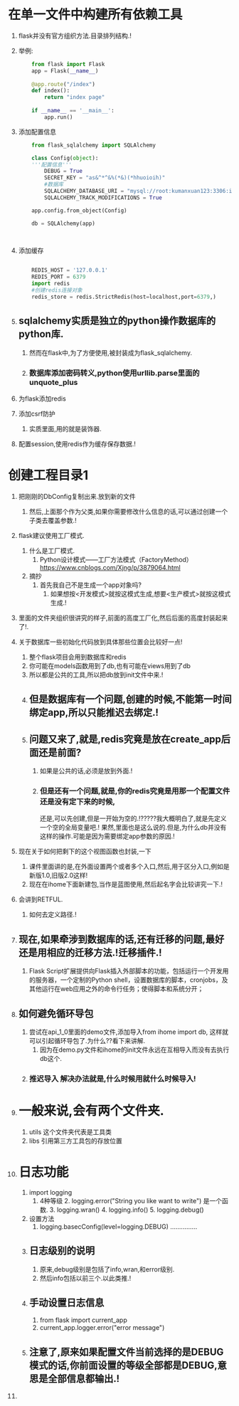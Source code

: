 # 在单一文件中构建所有依赖工具

1. flask并没有官方组织方法.目录排列结构.!
2. 举例:
    ```python
        from flask import Flask
        app = Flask(__name__)
        
        @app.route("/index")
        def index():
            return "index page"
        
        if __name__ == '__main__':
            app.run()
    ```
3. 添加配置信息
    ```python
        from flask_sqlalchemy import SQLAlchemy

        class Config(object):
        '''配置信息'''
            DEBUG = True
            SECRET_KEY = "as&^*^&%(*&)(*hhuoioih)"
            #数据库
            SQLALCHEMY_DATABASE_URI = "mysql://root:kumanxuan123:3306:ihome"
            SQLALCHEMY_TRACK_MODIFICATIONS = True

        app.config.from_object(Config)

        db = SQLAlchemy(app)

        
    ```
4. 添加缓存
    ```python

        REDIS_HOST = '127.0.0.1'
        REDIS_PORT = 6379
        import redis
        #创建redis连接对象
        redis_store = redis.StrictRedis(host=localhost,port=6379,)
    ```

5. ## sqlalchemy实质是独立的python操作数据库的python库.
    1. 然而在flask中,为了方便使用,被封装成为flask_sqlalchemy.
    2. ### 数据库添加密码转义,python使用urllib.parse里面的unquote_plus

6. 为flask添加redis
7. 添加csrf防护 
    1. 实质里面,用的就是装饰器.

8. 配置session,使用redis作为缓存保存数据.!

# 创建工程目录1
1. 把刚刚的DbConfig复制出来.放到新的文件
    1. 然后,上面那个作为父类,如果你需要修改什么信息的话,可以通过创建一个子类去覆盖参数.!

2. flask建议使用工厂模式.
    1. 什么是工厂模式.
        1. Python设计模式——工厂方法模式（FactoryMethod）
            https://www.cnblogs.com/Xjng/p/3879064.html
    2. 摘抄
        1. 首先我自己不是生成一个app对象吗?
            1. 如果想按<开发模式>就按这模式生成,想要<生产模式>就按这模式生成.!

3. 里面的文件夹组织很讲究的样子,前面的高度工厂化,然后后面的高度封装起来了!.
4. 关于数据库一些初始化代码放到具体那些位置会比较好一点!
    1. 整个flask项目会用到数据库和redis
    2. 你可能在models函数用到了db,也有可能在views用到了db
    3. 所以都是公共的工具,所以把db放到init文件中来.!
    4. ## 但是数据库有一个问题,创建的时候,不能第一时间绑定app,所以只能推迟去绑定.!
    5. ## 问题又来了,就是,redis究竟是放在create_app后面还是前面?
        1. 如果是公共的话,必须是放到外面.!
        2. ### 但是还有一个问题,就是,你的redis究竟是用那一个配置文件还是没有定下来的时候,
            还是,可以先创建,但是一开始为空的.!?????我大概明白了,就是先定义一个空的全局变量吧.!
            果然,里面也是这么说的.但是,为什么db并没有这样的操作.可能是因为需要绑定app参数的原因.!
5. 现在关于如何把剩下的这个视图函数也封装,一下
    1. 课件里面讲的是,在外面设置两个或者多个入口,然后,用于区分入口,例如是新版1.0,旧版2.0这样!
    2. 现在在ihome下面新建包,当作是蓝图使用,然后起名字会比较讲究一下.!
6. 会讲到RETFUL.
    1. 如何去定义路径.!
7. ## 现在,如果牵涉到数据库的话,还有迁移的问题,最好还是用相应的迁移方法.!迁移插件.!
    1. Flask Script扩展提供向Flask插入外部脚本的功能，包括运行一个开发用的服务器，一个定制的Python shell，设置数据库的脚本，cronjobs，及其他运行在web应用之外的命令行任务；使得脚本和系统分开；
8. ## 如何避免循环导包
    1. 尝试在api_1_0里面的demo文件,添加导入from ihome import db,
        这样就可以引起循环导包了.为什么??看下来讲解.
        1. 因为在demo.py文件和ihome的init文件永远在互相导入而没有去执行db这个.
    2. ### 推迟导入   解决办法就是,什么时候用就什么时候导入!
9. # 一般来说,会有两个文件夹.
    1. utils   这个文件夹代表是工具类
    2. libs 引用第三方工具包的存放位置

10. # 日志功能
    1. import logging
        1. 4种等级
            2. logging.error("String you like want to write") 是一个函数.
            3. logging.wran()
            4. logging.info()
            5. logging.debug()
    2. 设置方法
        1. logging.basecConfig(level=logging.DEBUG)
        ...............
    3. ## 日志级别的说明
        1. 原来,debug级别是包括了info,wran,和error级别.
        2. 然后info包括以前三个.以此类推.!
    4. ## 手动设置日志信息
        1. from flask import current_app
        2. current_app.logger.error("error message")
    5. ## 注意了,原来如果配置文件当前选择的是DEBUG模式的话,你前面设置的等级全部都是DEBUG,意思是全部信息都输出.!
11. 